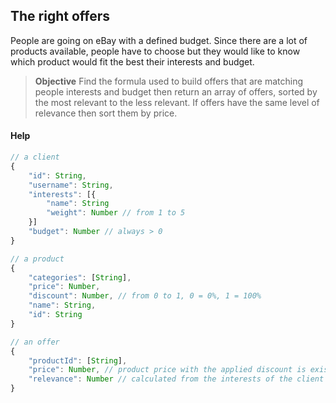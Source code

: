 ## The right offersPeople are going on eBay with a defined budget. Since there are a lot of products available, people have to choose but they would like to know which product would fit the best their interests and budget.> **Objective**> Find the formula used to build offers that are matching people interests and budget then return an array of offers, sorted by the most relevant to the less relevant. If offers have the same level of relevance then sort them by price.  #### Help```javascript// a client{    "id": String,    "username": String,    "interests": [{        "name": String        "weight": Number // from 1 to 5    }]    "budget": Number // always > 0}``````javascript// a product{    "categories": [String],    "price": Number,    "discount": Number, // from 0 to 1, 0 = 0%, 1 = 100%    "name": String,    "id": String}``````javascript// an offer{    "productId": [String],    "price": Number, // product price with the applied discount is exists.    "relevance": Number // calculated from the interests of the client and the product categories.}```